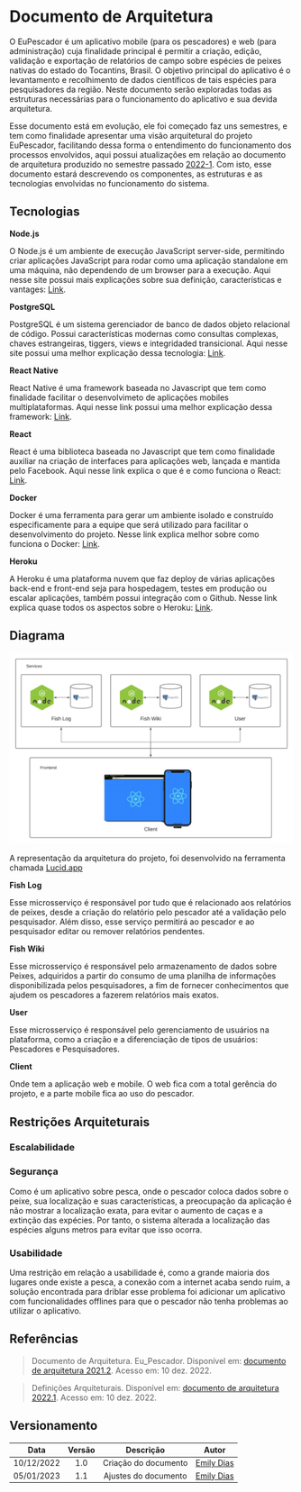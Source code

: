 # Documento de Arquitetura

O EuPescador é um aplicativo mobile (para os pescadores) e web (para administração) cuja finalidade principal é permitir a criação, edição, validação e exportação de relatórios de campo sobre espécies de peixes nativas do estado do Tocantins, Brasil. O objetivo principal do aplicativo é o levantamento e recolhimento de dados científicos de tais espécies para pesquisadores da região. Neste documento serão exploradas todas as estruturas necessárias para o funcionamento do aplicativo e sua devida arquitetura.

Esse documento está em evolução, ele foi começado faz uns semestres, e tem como finalidade apresentar uma visão arquitetural do projeto EuPescador, facilitando dessa forma o entendimento do funcionamento dos processos envolvidos, aqui possui atualizações em relação ao documento de arquitetura produzido no semestre passado [2022-1](https://fga-eps-mds.github.io/2022-1-EuPescador-Doc/docs/produto/documento-arquitetura/). Com isto, esse documento estará descrevendo os componentes, as estruturas e as tecnologias envolvidas no funcionamento do sistema.

## Tecnologias

**Node.js**

O Node.js é um ambiente de execução JavaScript server-side, permitindo criar aplicações JavaScript para rodar como uma aplicação standalone em uma máquina, não dependendo de um browser para a execução. Aqui nesse site possui mais explicações sobre sua definição, características e vantages: [Link](https://www.alura.com.br/artigos/node-js-definicao-caracteristicas-vantagens-usos).

**PostgreSQL**

PostgreSQL é um sistema gerenciador de banco de dados objeto relacional de código. Possui características modernas como consultas complexas, chaves estrangeiras, tiggers, views e integridaded transicional. Aqui nesse site possui uma melhor explicação dessa tecnologia: [Link](https://4linux.com.br/o-que-e-postgresql/#:~:text=O%20PostgreSQL%20%C3%A9%20um%20descendente,%2C%20views%2C%20triggers%2C%20etc.).

**React Native**

React Native é uma framework baseada no Javascript que tem como finalidade facilitar o desenvolvimeto de aplicações mobiles multiplataformas. Aqui nesse link possui uma melhor explicação dessa framework: [Link](https://www.alura.com.br/artigos/react-native).

**React**

React é uma biblioteca baseada no Javascript que tem como finalidade auxiliar na criação de interfaces para aplicações web, lançada e mantida pelo Facebook. Aqui nesse link explica o que é e como funciona o React: [Link](https://www.hostinger.com.br/tutoriais/o-que-e-react-javascript#:~:text=O%20React%20%C3%A9%20uma%20biblioteca,Model%2DView%2DController).

**Docker**

Docker é uma ferramenta para gerar um ambiente isolado e construído especificamente para a equipe que será utilizado para facilitar o desenvolvimento do projeto. Nesse link explica melhor sobre como funciona o Docker: [Link](https://www.alura.com.br/artigos/comecando-com-docker).

**Heroku**

A Heroku é uma plataforma nuvem que faz deploy de várias aplicações back-end e front-end seja para hospedagem, testes em produção ou escalar aplicações, também possui integração com o Github. Nesse link explica quase todos os aspectos sobre o Heroku: [Link](https://blog.back4app.com/pt/o-que-e-o-heroku/).

## Diagrama

[![Arquitetura][2]][1]

[1]: ../assets/produto/Arquitetura.png 'Clique para ampliar'
[2]: ../assets/produto/Arquitetura.png

A representação da arquitetura do projeto, foi desenvolvido na ferramenta chamada [Lucid.app](https://lucid.app/users/login#/login)

**Fish Log**

Esse microsserviço é responsável por tudo que é relacionado aos relatórios de peixes, desde a criação do relatório pelo pescador até a validação pelo pesquisador. Além disso, esse serviço permitirá ao pescador e ao pesquisador editar ou remover relatórios pendentes.

**Fish Wiki**

Esse microsserviço é responsável pelo armazenamento de dados sobre Peixes, adquiridos a partir do consumo de uma planilha de informações disponibilizada pelos pesquisadores, a fim de fornecer conhecimentos que ajudem os pescadores a fazerem relatórios mais exatos.

**User**

Esse microsserviço é responsável pelo gerenciamento de usuários na plataforma, como a criação e a diferenciação de tipos de usuários: Pescadores e Pesquisadores.

**Client**

Onde tem a aplicação web e mobile. O web fica com a total gerência do projeto, e a parte mobile fica ao uso do pescador.

## Restrições Arquiteturais

### Escalabilidade
<!-- Atualmente temos uma restrição na versão mobile, onde todas as imagens do aplicativo carregam de uma vez, e como essas imagens são pesadas, acaba usando bastante a internet do usuário, e pesando também o banco de dados. -->

### Segurança
Como é um aplicativo sobre pesca, onde o pescador coloca dados sobre o peixe, sua localização e suas características, a preocupação da aplicação é não mostrar a localização exata, para evitar o aumento de caças e a extinção das expécies. Por tanto, o sistema alterada a localização das espécies alguns metros para evitar que isso ocorra.

### Usabilidade
Uma restrição em relação a usabilidade é, como a grande maioria dos lugares onde existe a pesca, a conexão com a internet acaba sendo ruim, a solução encontrada para driblar esse problema foi adicionar um aplicativo com funcionalidades offlines para que o pescador não tenha problemas ao utilizar o aplicativo.

## Referências

> Documento de Arquitetura. Eu_Pescador. Disponível em: [documento de arquitetura 2021.2](https://fga-eps-mds.github.io/2021-2-Eu_Pescador-Doc/#/Product/ArchitectureDocument). Acesso em: 10 dez. 2022.

> Definições Arquiteturais. Disponível em: [documento de arquitetura 2022.1](https://fga-eps-mds.github.io/2022-1-EuPescador-Doc/docs/produto/documento-arquitetura/). Acesso em: 10 dez. 2022.

## Versionamento

|    Data    | Versão |      Descrição       |                   Autor                   |
| :--------: | :----: | :------------------: | :---------------------------------------: |
| 10/12/2022 |  1.0   | Criação do documento | [Emily Dias](https://github.com/emysdias) |
| 05/01/2023 |  1.1   | Ajustes do documento | [Emily Dias](https://github.com/emysdias) |
